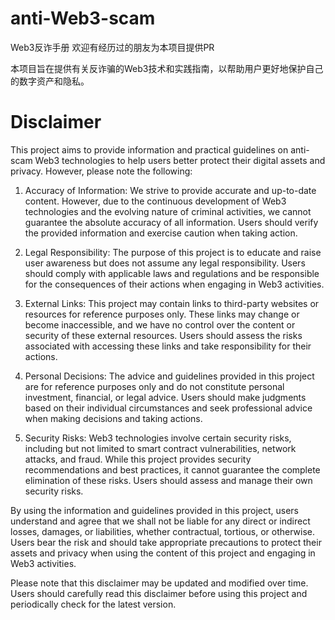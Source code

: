 # anti-Web3-scam
Web3反诈手册 欢迎有经历过的朋友为本项目提供PR

本项目旨在提供有关反诈骗的Web3技术和实践指南，以帮助用户更好地保护自己的数字资产和隐私。

# Disclaimer

This project aims to provide information and practical guidelines on anti-scam Web3 technologies to help users better protect their digital assets and privacy. However, please note the following:

1. Accuracy of Information: We strive to provide accurate and up-to-date content. However, due to the continuous development of Web3 technologies and the evolving nature of criminal activities, we cannot guarantee the absolute accuracy of all information. Users should verify the provided information and exercise caution when taking action.

2. Legal Responsibility: The purpose of this project is to educate and raise user awareness but does not assume any legal responsibility. Users should comply with applicable laws and regulations and be responsible for the consequences of their actions when engaging in Web3 activities.

3. External Links: This project may contain links to third-party websites or resources for reference purposes only. These links may change or become inaccessible, and we have no control over the content or security of these external resources. Users should assess the risks associated with accessing these links and take responsibility for their actions.

4. Personal Decisions: The advice and guidelines provided in this project are for reference purposes only and do not constitute personal investment, financial, or legal advice. Users should make judgments based on their individual circumstances and seek professional advice when making decisions and taking actions.

5. Security Risks: Web3 technologies involve certain security risks, including but not limited to smart contract vulnerabilities, network attacks, and fraud. While this project provides security recommendations and best practices, it cannot guarantee the complete elimination of these risks. Users should assess and manage their own security risks.

By using the information and guidelines provided in this project, users understand and agree that we shall not be liable for any direct or indirect losses, damages, or liabilities, whether contractual, tortious, or otherwise. Users bear the risk and should take appropriate precautions to protect their assets and privacy when using the content of this project and engaging in Web3 activities.

Please note that this disclaimer may be updated and modified over time. Users should carefully read this disclaimer before using this project and periodically check for the latest version.
